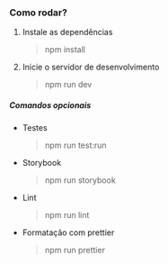 ### Como rodar?

1. Instale as dependências

   > npm install

2. Inicie o servidor de desenvolvimento
   > npm run dev

##### Comandos opcionais

- Testes

  > npm run test:run

- Storybook

  > npm run storybook

- Lint

  > npm run lint

- Formatação com prettier
  > npm run prettier
